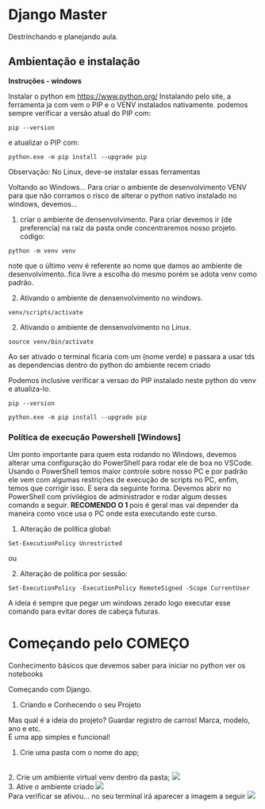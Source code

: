 # Django Master

Destrinchando e planejando aula.

## Ambientação e instalação

<strong> Instruções - windows</strong> <br>

Instalar o python em <https://www.python.org/>
Instalando pelo site, a ferramenta ja com vem o PIP e o VENV instalados nativamente.
podemos sempre verificar a versão atual do PIP com:

```pip --version```

e atualizar o PIP com:

```python.exe -m pip install --upgrade pip```

Observação: No Linux, deve-se instalar essas ferramentas

Voltando ao Windows...
Para criar o ambiente de desenvolvimento VENV para que não corramos o risco de alterar o python nativo instalado no windows, devemos...

1. criar o ambiente de densenvolvimento.
Para criar devemos ir (de preferencia) na raiz da pasta onde concentraremos nosso projeto.
código:

```python -m venv venv```

note que o último venv é referente ao nome que damos ao ambiente de desenvolvimento..fica livre a escolha do mesmo porém se adota venv como padrão.

2. Ativando o ambiente de densenvolvimento no windows.

```venv/scripts/activate```

2. Ativando o ambiente de densenvolvimento no Linux.

```source venv/bin/activate```

Ao ser ativado o terminal ficaria com um (nome verde) e passara a usar tds as dependencias dentro do python do ambiente recem criado

Podemos inclusive verificar a versao do PIP instalado neste python do venv e atualiza-lo.

```pip --version```

```python.exe -m pip install --upgrade pip```

### Política de execução Powershell [Windows]

Um ponto importante para quem esta rodando no Windows, devemos alterar uma configuração do PowerShell para rodar ele de boa no VSCode.
Usando o PowerShell temos maior controle sobre nosso PC e por padrão ele vem com algumas restrições de execução de scripts no PC, enfim, temos que corrigir isso. E sera da seguinte forma.
Devemos abrir no PowerShell com privilégios de administrador e rodar algum desses comando a seguir. <strong> RECOMENDO O 1 </strong> pois é geral mas vai depender da maneira como voce usa o PC onde esta executando este curso.

1. Alteração de política global:

```Set-ExecutionPolicy Unrestricted```

ou

2. Alteração de política por sessão:

```Set-ExecutionPolicy -ExecutionPolicy RemoteSigned -Scope CurrentUser```

A ideia é sempre que pegar um windows zerado logo executar esse comando para evitar dores de cabeça futuras.

# Começando pelo COMEÇO

Conhecimento básicos que devemos saber para iniciar no python
ver os notebooks

Começando com Django.

1. Criando e Conhecendo o seu Projeto

Mas qual é a ideia do projeto? Guardar registro de carros! Marca, modelo, ano e etc. 
<br> É uma app simples e funcional!

1. Crie uma pasta com o nome do app;
<br>
2. Crie um ambiente virtual venv dentro da pasta;
<img src="../carros/notebooks_nivelamento/imgs_markdown/venv.png">
<br>
3. Ative o ambiente criado
<img src="../carros/notebooks_nivelamento/imgs_markdown/venv ativar.png">
<br>
Para verificar se ativou... no seu terminal irá aparecer a imagem a seguir
<img src="../carros/notebooks_nivelamento/imgs_markdown/venv ativado.png">
